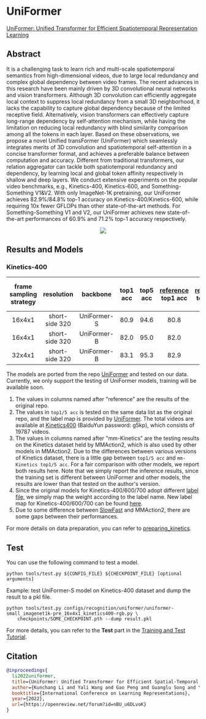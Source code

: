 # UniFormer

[UniFormer: Unified Transformer for Efficient Spatiotemporal Representation Learning](https://arxiv.org/abs/2201.04676)

<!-- [ALGORITHM] -->

## Abstract

<!-- [ABSTRACT] -->

It is a challenging task to learn rich and multi-scale spatiotemporal semantics from high-dimensional videos, due to large local redundancy and complex global dependency between video frames. The recent advances in this research have been mainly driven by 3D convolutional neural networks and vision transformers. Although 3D convolution can efficiently aggregate local context to suppress local redundancy from a small 3D neighborhood, it lacks the capability to capture global dependency because of the limited receptive field. Alternatively, vision transformers can effectively capture long-range dependency by self-attention mechanism, while having the limitation on reducing local redundancy with blind similarity comparison among all the tokens in each layer. Based on these observations, we propose a novel Unified transFormer (UniFormer) which seamlessly integrates merits of 3D convolution and spatiotemporal self-attention in a concise transformer format, and achieves a preferable balance between computation and accuracy. Different from traditional transformers, our relation aggregator can tackle both spatiotemporal redundancy and dependency, by learning local and global token affinity respectively in shallow and deep layers. We conduct extensive experiments on the popular video benchmarks, e.g., Kinetics-400, Kinetics-600, and Something-Something V1&V2. With only ImageNet-1K pretraining, our UniFormer achieves 82.9%/84.8% top-1 accuracy on Kinetics-400/Kinetics-600, while requiring 10x fewer GFLOPs than other state-of-the-art methods. For Something-Something V1 and V2, our UniFormer achieves new state-of-the-art performances of 60.9% and 71.2% top-1 accuracy respectively.

<!-- [IMAGE] -->

<div align=center>
<img src="https://raw.githubusercontent.com/Sense-X/UniFormer/main/figures/framework.png"/>
</div>

## Results and Models

### Kinetics-400

| frame sampling strategy |   resolution   |  backbone   | top1 acc | top5 acc | [reference](https://github.com/Sense-X/UniFormer/blob/main/video_classification/README.md) top1 acc | [reference](https://github.com/Sense-X/UniFormer/blob/main/video_classification/README.md) top5 acc | mm-Kinetics top1 acc | mm-Kinetics top5 acc | testing protocol | FLOPs | params |                                              config                                               |                                                                           ckpt                                                                           |
| :---------------------: | :------------: | :---------: | :------: | :------: | :-------------------------------------------------------------------------------------------------: | :-------------------------------------------------------------------------------------------------: | :------------------: | :------------------: | :--------------: | :---: | :----: | :-----------------------------------------------------------------------------------------------: | :------------------------------------------------------------------------------------------------------------------------------------------------------: |
|         16x4x1          | short-side 320 | UniFormer-S |   80.9   |   94.6   |                                                80.8                                                 |                                                94.7                                                 |         80.9         |         94.6         | 4 clips x 1 crop | 41.8G | 21.4M  | [config](/configs/recognition/uniformer/uniformer-small_imagenet1k-pre_16x4x1_kinetics400-rgb.py) | [ckpt](https://download.openmmlab.com/mmaction/v1.0/recognition/uniformerv1/uniformer-small_imagenet1k-pre_16x4x1_kinetics400-rgb_20221219-c630a037.pth) |
|         16x4x1          | short-side 320 | UniFormer-B |   82.0   |   95.0   |                                                82.0                                                 |                                                95.1                                                 |         82.0         |         95.0         | 4 clips x 1 crop | 96.7G | 49.8M  | [config](/configs/recognition/uniformer/uniformer-base_imagenet1k-pre_16x4x1_kinetics400-rgb.py)  | [ckpt](https://download.openmmlab.com/mmaction/v1.0/recognition/uniformerv1/uniformer-base_imagenet1k-pre_16x4x1_kinetics400-rgb_20221219-157c2e66.pth)  |
|         32x4x1          | short-side 320 | UniFormer-B |   83.1   |   95.3   |                                                82.9                                                 |                                                95.4                                                 |         83.0         |         95.3         | 4 clips x 1 crop |  59G  | 49.8M  | [config](/configs/recognition/uniformer/uniformer-base_imagenet1k-pre_32x4x1_kinetics400-rgb.py)  | [ckpt](https://download.openmmlab.com/mmaction/v1.0/recognition/uniformerv1/uniformer-base_imagenet1k-pre_32x4x1_kinetics400-rgb_20221219-b776322c.pth)  |

The models are ported from the repo [UniFormer](https://github.com/Sense-X/UniFormer/blob/main/video_classification/README.md) and tested on our data. Currently, we only support the testing of UniFormer models, training will be available soon.

1. The values in columns named after "reference" are the results of the original repo.
2. The values in `top1/5 acc` is tested on the same data list as the original repo, and the label map is provided by [UniFormer](https://drive.google.com/drive/folders/17VB-XdF3Kfr9ORmnGyXCxTMs86n0L4QL). The total videos are available at [Kinetics400](https://pan.baidu.com/s/1t5K0FRz3PGAT-37-3FwAfg) (BaiduYun password: g5kp), which consists of 19787 videos.
3. The values in columns named after "mm-Kinetics" are the testing results on the Kinetics dataset held by MMAction2, which is also used by other models in MMAction2. Due to the differences between various versions of Kinetics dataset, there is a little gap between `top1/5 acc` and `mm-Kinetics top1/5 acc`. For a fair comparison with other models, we report both results here. Note that we simply report the inference results, since the training set is different between UniFormer and other models, the results are lower than that tested on the author's version.
4. Since the original models for Kinetics-400/600/700 adopt different [label file](https://drive.google.com/drive/folders/17VB-XdF3Kfr9ORmnGyXCxTMs86n0L4QL), we simply map the weight according to the label name. New label map for Kinetics-400/600/700 can be found [here](https://github.com/open-mmlab/mmaction2/tree/main/tools/data/kinetics).
5. Due to some difference between [SlowFast](https://github.com/facebookresearch/SlowFast) and MMAction2, there are some gaps between their performances.

For more details on data preparation, you can refer to [preparing_kinetics](/tools/data/kinetics/README.md).

## Test

You can use the following command to test a model.

```shell
python tools/test.py ${CONFIG_FILE} ${CHECKPOINT_FILE} [optional arguments]
```

Example: test UniFormer-S model on Kinetics-400 dataset and dump the result to a pkl file.

```shell
python tools/test.py configs/recognition/uniformer/uniformer-small_imagenet1k-pre_16x4x1_kinetics400-rgb.py \
    checkpoints/SOME_CHECKPOINT.pth --dump result.pkl
```

For more details, you can refer to the **Test** part in the [Training and Test Tutorial](/docs/en/user_guides/train_test.md).

## Citation

```BibTeX
@inproceedings{
  li2022uniformer,
  title={UniFormer: Unified Transformer for Efficient Spatial-Temporal Representation Learning},
  author={Kunchang Li and Yali Wang and Gao Peng and Guanglu Song and Yu Liu and Hongsheng Li and Yu Qiao},
  booktitle={International Conference on Learning Representations},
  year={2022},
  url={https://openreview.net/forum?id=nBU_u6DLvoK}
}
```
